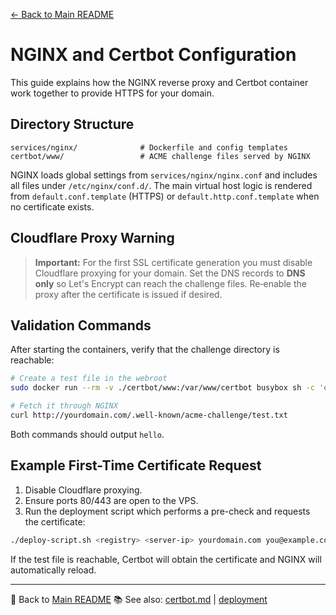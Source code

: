[← Back to Main README](../README.md)

# NGINX and Certbot Configuration

This guide explains how the NGINX reverse proxy and Certbot container work together to provide HTTPS for your domain.

## Directory Structure

```
services/nginx/              # Dockerfile and config templates
certbot/www/                 # ACME challenge files served by NGINX
```

NGINX loads global settings from `services/nginx/nginx.conf` and includes all files under `/etc/nginx/conf.d/`. The main virtual host logic is rendered from `default.conf.template` (HTTPS) or `default.http.conf.template` when no certificate exists.

## Cloudflare Proxy Warning

> **Important:** For the first SSL certificate generation you must disable Cloudflare proxying for your domain. Set the DNS records to **DNS only** so Let's Encrypt can reach the challenge files. Re‑enable the proxy after the certificate is issued if desired.

## Validation Commands

After starting the containers, verify that the challenge directory is reachable:

```bash
# Create a test file in the webroot
sudo docker run --rm -v ./certbot/www:/var/www/certbot busybox sh -c 'echo hello > /var/www/certbot/test.txt'

# Fetch it through NGINX
curl http://yourdomain.com/.well-known/acme-challenge/test.txt
```

Both commands should output `hello`.

## Example First-Time Certificate Request

1. Disable Cloudflare proxying.
2. Ensure ports 80/443 are open to the VPS.
3. Run the deployment script which performs a pre-check and requests the certificate:

```bash
./deploy-script.sh <registry> <server-ip> yourdomain.com you@example.com
```

If the test file is reachable, Certbot will obtain the certificate and NGINX will automatically reload.

---
🔗 Back to [Main README](../README.md)
📚 See also: [certbot.md](certbot.md) | [deployment](deployment.md)
